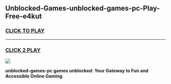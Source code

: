 
## Unblocked-Games-unblocked-games-pc-Play-Free-e4kut
<h3>
<a href="https://premium76.site?title=unblocked-games-pc&ref=20A">CLICK TO PLAY</a></h3>
<hr>

<h3>
<a href="https://premium76.site?title=unblocked-games-pc&ref=20A">CLICK 2 PLAY</a>
  
</h3>

<a href="https://premium76.site?title=unblocked-games-pc&ref=20A"><img src="https://clearcache.store/games.png"></a>


**unblocked-games-pc games unblocked: Your Gateway to Fun and Accessible Online Gaming**
